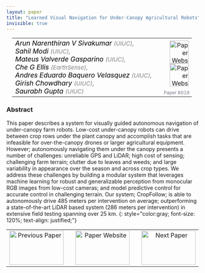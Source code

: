 ```yaml
---
layout: paper
title: "Learned Visual Navigation for Under-Canopy Agricultural Robots"
invisible: true
---
```

<table width = "95%" style="padding-left: 15px; margin-left: auto; margin-right: 10px;">
<tr><td style = "vertical-align: top; padding-right: 25px;" rowspan="2">
<span style="color:black; font-size: 110%;"><i>
Arun Narenthiran V Sivakumar <span style="color:gray; font-size: 85%">(UIUC)</span><span style="color:gray; font-size: 100%">,</span><br>  Sahil Modi <span style="color:gray; font-size: 85%">(UIUC)</span><span style="color:gray; font-size: 100%">,</span><br>  Mateus Valverde Gasparino <span style="color:gray; font-size: 85%">(UIUC)</span><span style="color:gray; font-size: 100%">,</span><br>  Che G Ellis <span style="color:gray; font-size: 85%">(EarthSense)</span><span style="color:gray; font-size: 100%">,</span><br>  Andres Eduardo Baquero Velasquez <span style="color:gray; font-size: 85%">(UIUC)</span><span style="color:gray; font-size: 100%">,</span><br>  Girish Chowdhary <span style="color:gray; font-size: 85%">(UIUC)</span><span style="color:gray; font-size: 100%">,</span><br>  Saurabh Gupta <span style="color:gray; font-size: 85%">(UIUC)</span>
</i></span>
</td>
<td style="text-align: right;"><a href="http://www.roboticsproceedings.org/rss17/p019.pdf"><img src="{{ site.baseurl }}/images/paper_link.png" alt="Paper Website" width = "50"  height = "60"/></a><br> <a href="https://ansivakumar.github.io/learned-visual-navigation/"><img src="{{ site.baseurl }}/images/website_link.png" alt="Paper Website" width = "50"  height = "60"/></a><br>    </td>
</tr>
<tr>
<td style="color:#777789; text-align:right; font-size: 75%; margin-right:10px;">Paper&nbsp;#019</td>
</tr>
</table>


### Abstract
This paper describes a system for visually guided autonomous navigation of under-canopy farm robots. Low-cost under-canopy robots can drive between crop rows under the plant canopy and accomplish tasks that are infeasible for over-the-canopy drones or larger agricultural equipment. However; autonomously navigating them under the canopy presents a number of challenges: unreliable GPS and LiDAR; high cost of sensing; challenging farm terrain; clutter due to leaves and weeds; and large variability in appearance over the season and across crop types. We address these challenges by building a modular system that leverages machine learning for robust and generalizable perception from monocular RGB images from low-cost cameras; and model predictive control for accurate control in challenging terrain. Our system; CropFollow; is able to autonomously drive 485 meters per intervention on average; outperforming a state-of-the-art LiDAR based system (286 meters per intervention) in extensive field testing spanning over 25 km.
{: style="color:gray; font-size: 120%; text-align: justified;"}



<table width="100%">
 <tr>
    <td style="width: 30%; text-align: center;"><a href="{{ site.baseurl }}/program/papers/018/">
<img src="{{ site.baseurl }}/images/previous_icon.png"
       alt="Previous Paper" width = "142"  height = "90"/> 
</a> </td>
<td style="text-align: center;"><a href="{{ site.baseurl }}/program/papers">
<img src="{{ site.baseurl }}/images/overview_icon.png"
       alt="Paper Website" width = "142"  height = "90"/> 
</a> </td>
    <td style="width: 30%; text-align: center;"><a href="{{ site.baseurl }}/program/papers/020/">
    <img src="{{ site.baseurl }}/images/next_icon.png"
        alt="Next Paper" width = "142"  height = "90"/>
    </a></td>
</tr>
</table>